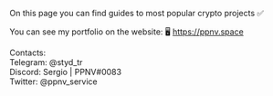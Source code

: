 On this page you can find guides to most popular crypto projects ✅

You can see my portfolio on the website: 🖥 https://ppnv.space

Contacts: <br>
Telegram: @styd_tr <br>
Discord: Sergio | PPNV#0083 <br>
Twitter: @ppnv_service
